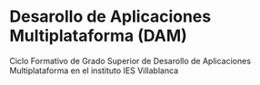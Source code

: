 # Desarollo de Aplicaciones Multiplataforma (DAM)
Ciclo Formativo de Grado Superior de Desarollo de Aplicaciones Multiplataforma en el instituto IES Villablanca
